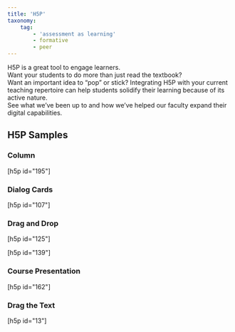 ```yaml
---
title: 'H5P'
taxonomy:
    tag:
        - 'assessment as learning'
        - formative
        - peer
---
```


H5P is a great tool to engage learners.  
Want your students to do more than just read the textbook?  
Want an important idea to “pop” or stick?
Integrating H5P with your current teaching repertoire can help students solidify their learning because of its active nature.   
See what we’ve been up to and how we’ve helped our faculty expand their digital capabilities.

## H5P Samples

### Column
[h5p id="195"]

### Dialog Cards
[h5p id="107"]

### Drag and Drop
[h5p id="125"]

[h5p id="139"]

### Course Presentation
[h5p id="162"]

### Drag the Text
[h5p id="13"]
